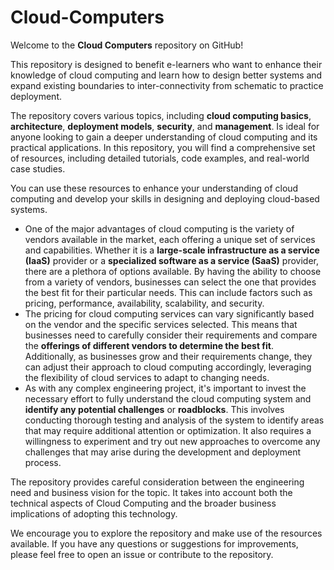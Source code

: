 # Cloud-Computers

Welcome to the **Cloud Computers** repository on GitHub!

This repository is designed to benefit e-learners who want to enhance their knowledge of cloud computing and learn how to design better systems and expand existing boundaries to inter-connectivity from schematic to practice deployment.

The repository covers various topics, including **cloud computing basics**, **architecture**, **deployment models**, **security**, and **management**. Is ideal for anyone looking to gain a deeper understanding of cloud computing and its practical applications. In this repository, you will find a comprehensive set of resources, including detailed tutorials, code examples, and real-world case studies.

You can use these resources to enhance your understanding of cloud computing and develop your skills in designing and deploying cloud-based systems.

* One of the major advantages of cloud computing is the variety of vendors available in the market, each offering a unique set of services and capabilities. Whether it is a **large-scale infrastructure as a service (IaaS)** provider or a **specialized software as a service (SaaS)** provider, there are a plethora of options available. By having the ability to choose from a variety of vendors, businesses can select the one that provides the best fit for their particular needs. This can include factors such as pricing, performance, availability, scalability, and security.
* The pricing for cloud computing services can vary significantly based on the vendor and the specific services selected. This means that businesses need to carefully consider their requirements and compare the **offerings of different vendors to determine the best fit**. Additionally, as businesses grow and their requirements change, they can adjust their approach to cloud computing accordingly, leveraging the flexibility of cloud services to adapt to changing needs.
* As with any complex engineering project, it's important to invest the necessary effort to fully understand the cloud computing system and **identify any potential challenges** or **roadblocks**. This involves conducting thorough testing and analysis of the system to identify areas that may require additional attention or optimization. It also requires a willingness to experiment and try out new approaches to overcome any challenges that may arise during the development and deployment process.

The repository provides careful consideration between the engineering need and business vision for the topic. It takes into account both the technical aspects of Cloud Computing and the broader business implications of adopting this technology.

We encourage you to explore the repository and make use of the resources available. If you have any questions or suggestions for improvements, please feel free to open an issue or contribute to the repository.

